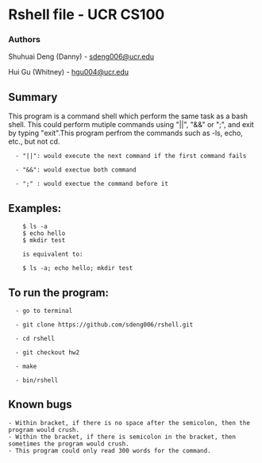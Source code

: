 # Rshell file - UCR CS100


### Authors
Shuhuai Deng (Danny) - sdeng006@ucr.edu

Hui Gu (Whitney) - hgu004@ucr.edu

## Summary

  This program is a command shell which perform the same task as a bash shell. This could perform mutiple commands using "||", "&&" or ";", and exit by typing "exit".This program perfrom the commands such as -ls, echo, etc., but not cd. 
      
      - "||": would execute the next command if the first command fails
      
      - "&&": would exectue both command
      
      - ";" : would exectue the command before it
      
      
## Examples:
    
        $ ls -a
        $ echo hello
        $ mkdir test

        is equivalent to:

        $ ls -a; echo hello; mkdir test
        
        
## To run the program:
  
      - go to terminal
      
      - git clone https://github.com/sdeng006/rshell.git
      
      - cd rshell
      
      - git checkout hw2
      
      - make
      
      - bin/rshell
      
## Known bugs
  
    - Within bracket, if there is no space after the semicolon, then the program would crush.
    - Within the bracket, if there is semicolon in the bracket, then sometimes the program would crush.
    - This program could only read 300 words for the command.
    
